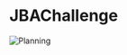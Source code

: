 # JBAChallenge


![Planning](https://github.com/musicabbage/JBAChallenge/assets/8994570/171c43eb-bb79-4b67-ac2b-1f5d4c567aeb)
